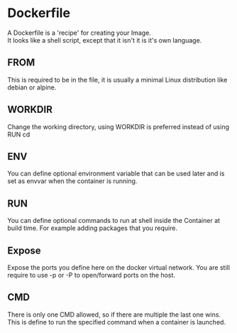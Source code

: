 # Dockerfile

A Dockerfile is a 'recipe' for creating your Image.  
It looks like a shell script, except that it isn't it is it's own language.

## FROM

This is required to be in the file, it is usually a minimal Linux distribution like debian or alpine.

## WORKDIR

Change the working directory, using WORKDIR is preferred instead of using RUN cd

## ENV

You can define optional environment variable that can be used later and is set as envvar when the container is running.

## RUN

You can define optional commands to run at shell inside the Container at build time. For example adding packages that you require.

## Expose

Expose the ports you define here on the docker virtual network.
You are still require to use -p or -P to open/forward ports on the host.

## CMD

There is only one CMD allowed, so if there are multiple the last one wins.
This is define to run the specified command when a container is launched.